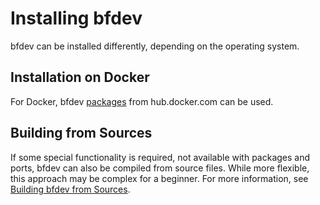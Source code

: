 # Installing bfdev

bfdev can be installed differently, depending on the operating system.

## Installation on Docker

For Docker, bfdev [packages](https://hub.docker.com/repository/docker/opbfdev/bfdev) from hub.docker.com can be used.

## Building from Sources

If some special functionality is required, not available with packages and ports, bfdev can also be compiled from source files. While more flexible, this approach may be complex for a beginner. For more information, see [Building bfdev from Sources](configure.md).

